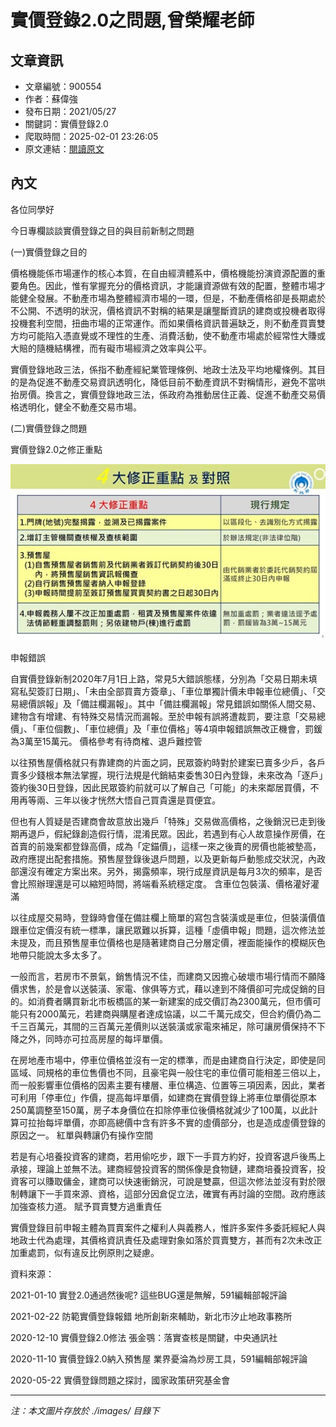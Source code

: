 # 實價登錄2.0之問題,曾榮耀老師

## 文章資訊
- 文章編號：900554
- 作者：蘇偉強
- 發布日期：2021/05/27
- 關鍵詞：實價登錄2.0
- 爬取時間：2025-02-01 23:26:05
- 原文連結：[閱讀原文](https://real-estate.get.com.tw/Columns/detail.aspx?no=900554)

## 內文


各位同學好


今日專欄談談實價登錄之目的與目前新制之問題


(一)實價登錄之目的


價格機能係市場運作的核心本質，在自由經濟體系中，價格機能扮演資源配置的重要角色。因此，惟有掌握充分的價格資訊，才能讓資源做有效的配置，整體市場才能健全發展。不動產市場為整體經濟市場的一環，但是，不動產價格卻是長期處於不公開、不透明的狀況，價格資訊不對稱的結果是讓壟斷資訊的建商或投機者取得投機套利空間，扭曲市場的正常運作。而如果價格資訊普遍缺乏，則不動產買賣雙方均可能陷入憑直覺或不理性的生產、消費活動，使不動產市場處於經常性大賺或大賠的隨機結構裡，而有礙市場經濟之效率與公平。


實價登錄地政三法，係指不動產經紀業管理條例、地政士法及平均地權條例。其目的是為促進不動產交易資訊透明化，降低目前不動產資訊不對稱情形，避免不當哄抬房價。換言之，實價登錄地政三法，係政府為推動居住正義、促進不動產交易價格透明化，健全不動產交易市場。


(二)實價登錄之問題


實價登錄2.0之修正重點



![圖片](./images/900554_5548b9db8572917a7f71c85bb370f139.jpg)

申報錯誤


自實價登錄新制2020年7月1日上路，常見5大錯誤態樣，分別為「交易日期未填寫私契簽訂日期」、「未由全部買賣方簽章」、「車位單獨計價未申報車位總價」、「交易總價誤報」及「備註欄漏報」。其中「備註欄漏報」常見錯誤如關係人間交易、建物含有增建、有特殊交易情況而漏報。至於申報有誤將遭裁罰，要注意「交易總價」、「車位個數」、「車位總價」及「車位價格」等4項申報錯誤無改正機會，罰鍰為3萬至15萬元。
價格參考有待商榷、退戶難控管


以往預售屋價格就只有靠建商的片面之詞，民眾簽約時對於建案已賣多少戶，各戶賣多少錢根本無法掌握，現行法規是代銷結束委售30日內登錄，未來改為「逐戶」簽約後30日登錄，因此民眾簽約前就可以了解自己「可能」的未來鄰居買價，不用再等兩、三年以後才恍然大悟自己買貴還是買便宜。


但也有人質疑是否建商會故意放出幾戶「特殊」交易做高價格，之後銷況已走到後期再退戶，假紀錄創造假行情，混淆民眾。因此，若遇到有心人故意操作房價，在首賣的前幾案都登錄高價，成為「定錨價」，這樣一來之後賣的房價也能被墊高，政府應提出配套措施。預售屋登錄後退戶問題，以及更新每戶動態成交狀況，內政部還沒有確定方案出來。另外，揭露頻率，現行成屋資訊是每月3次的頻率，是否會比照辦理還是可以縮短時間，將端看系統穩定度。
含車位包裝潢、價格灌好灌滿


以往成屋交易時，登錄時會僅在備註欄上簡單的寫包含裝潢或是車位，但裝潢價值跟車位定價沒有統一標準，讓民眾難以拆算，這種「虛價申報」問題，這次修法並未提及，而且預售屋車位價格也是隨著建商自己分層定價，裡面能操作的模糊灰色地帶只能說太多太多了。


一般而言，若房市不景氣，銷售情況不佳，而建商又因擔心破壞市場行情而不願降價求售，於是會以送裝潢、家電、傢俱等方式，藉以達到不降價卻可完成促銷的目的。如消費者購買新北市板橋區的某一新建案的成交價訂為2300萬元，但市價可能只有2000萬元，若建商與購屋者達成協議，以二千萬元成交，但合約價仍為二千三百萬元，其間的三百萬元差價則以送裝潢或家電來補足，除可讓房價保持不下降之外，同時亦可拉高房屋的每坪單價。


在房地產市場中，停車位價格並沒有一定的標準，而是由建商自行決定，即使是同區域、同規格的車位售價也不同，且豪宅與一般住宅的車位價可能相差三倍以上，而一般影響車位價格的因素主要有樓層、車位構造、位置等三項因素，因此，業者可利用「停車位」作價，提高每坪單價，如建商在實價登錄上將車位單價從原本250萬調整至150萬，房子本身價位在扣除停車位後價格就減少了100萬，以此計算可拉抬每坪單價，亦即高總價中含有許多不實的虛價部分，也是造成虛價登錄的原因之一。
紅單與轉讓仍有操作空間


若是有心培養投資客的建商，若用偷吃步，跟下一手買方約好，投資客退戶後馬上承接，理論上並無不法。建商經營投資客的關係像是食物鏈，建商培養投資客，投資客可以賺取傭金，建商可以快速衝銷況，可說是雙贏，但這次修法並沒有對於限制轉讓下一手買來源、資格，這部分因倉促立法，確實有再討論的空間。政府應該加強查核力道。
賦予買賣雙方過重責任


實價登錄目前申報主體為買賣案件之權利人與義務人，惟許多案件多委託經紀人與地政士代為處理，其價格資訊責任及處理對象如落於買賣雙方，甚而有2次未改正加重處罰，似有違反比例原則之疑慮。


資料來源：


2021-01-10  實登2.0通過然後呢? 這些BUG還是無解，591編輯部報評論


2021-02-22  防範實價登錄報錯 地所創新來輔助，新北市汐止地政事務所


2020-12-10  實價登錄2.0修法 張金鶚：落實查核是關鍵，中央通訊社


2020-11-10  實價登錄2.0納入預售屋 業界憂淪為炒房工具，591編輯部報評論


2020-05-22  實價登錄問題之探討，國家政策研究基金會

---
*注：本文圖片存放於 ./images/ 目錄下*
